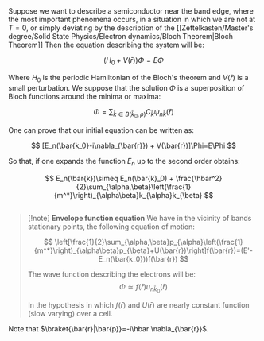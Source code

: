 ##
Suppose we want to describe a semiconductor near the band edge, where the most important phenomena occurs, in a situation in which we are not at $T=0$, or simply deviating by the description of the [[Zettelkasten/Master's degree/Solid State Physics/Electron dynamics/Bloch Theorem|Bloch Theorem]]
Then the equation describing the system will be:

$$ (H_0 + V(\bar{r}))\Phi=E\Phi $$

Where $H_0$ is the periodic Hamiltonian of the Bloch's theorem and $V(\bar{r})$ is a small perturbation.
We suppose that the solution $\Phi$ is a superposition of Bloch functions around the minima or maxima:

$$ \Phi = \sum_{\bar{k}\in B(\bar{k}_0,\rho)} C_\bar{k}\psi_{n\bar{k}}(\bar{r}) $$

One can prove that our initial equation can be written as:

$$ [E_n(\bar{k_0}-i\nabla_{\bar{r}}) + V(\bar{r})]\Phi=E\Phi $$

So that, if one expands the function $E_n$ up to the second order obtains:

$$ E_n(\bar{k})\simeq E_n(\bar{k}_0) + \frac{\hbar^2}{2}\sum_{\alpha,\beta}\left(\frac{1}{m^*}\right)_{\alpha\beta}k_{\alpha}k_{\beta} $$





##

> [!note] **Envelope function equation**
> We have in the vicinity of bands stationary points, the following equation of motion:
> 
> $$ \left[\frac{1}{2}\sum_{\alpha,\beta}p_{\alpha}\left(\frac{1}{m^*}\right)_{\alpha\beta}p_{\beta}+U(\bar{r})\right]f(\bar{r})=(E'-E_n(\bar{k_0}))f(\bar{r}) $$
> 
> The wave function describing the electrons will be:
> $$ \Phi \simeq f(\bar{r}) u_{n\bar{k}_0}(\bar{r}) $$
> 
> In the hypothesis in which $f(\bar{r})$ and $U(\bar{r})$ are nearly constant function (slow varying) over a cell.

Note that $\braket{\bar{r}|\bar{p}}=-i\hbar \nabla_{\bar{r}}$.

